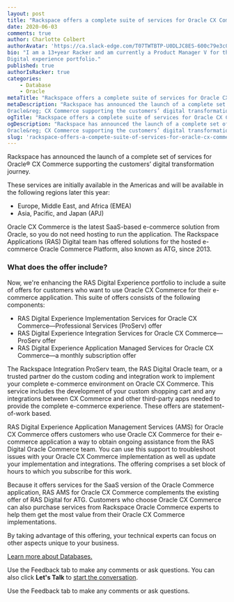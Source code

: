 ```yaml
---
layout: post
title: "Rackspace offers a complete suite of services for Oracle CX Commerce"
date: 2020-06-03
comments: true
author: Charlotte Colbert
authorAvatar: 'https://ca.slack-edge.com/T07TWTBTP-U0DLJC8ES-600c79e3c0b5-512'
bio: "I am a 13+year Racker and am currently a Product Manager V for the Rackspace Application Services (RAS)
Digital experience portfolio."
published: true
authorIsRacker: true
categories:
    - Database
    - Oracle
metaTitle: "Rackspace offers a complete suite of services for Oracle CX Commerce"
metaDescription: "Rackspace has announced the launch of a complete set of services for
Oracle&reg; CX Commerce supporting the customers’ digital transformation journey."
ogTitle: "Rackspace offers a complete suite of services for Oracle CX Commerce"
ogDescription: "Rackspace has announced the launch of a complete set of services for
Oracle&reg; CX Commerce supporting the customers’ digital transformation journey."
slug: 'rackspace-offers-a-compete-suite-of-services-for-oracle-cx-commerce.md'
---
```


Rackspace has announced the launch of a complete set of services for Oracle&reg; CX
Commerce supporting the customers’ digital transformation journey.

<!--more-->

These services are initially available in the Americas and will be available in
the following regions later this year:

- Europe, Middle East, and Africa (EMEA)
- Asia, Pacific, and Japan (APJ)

Oracle CX Commerce is the latest SaaS-based e-commerce solution from Oracle,
so you do not need hosting to run the application. The Rackspace Applications
(RAS) Digital team has offered solutions for the hosted e-commerce Oracle
Commerce Platform, also known as ATG, since 2013.

### What does the offer include?

Now, we're enhancing the RAS Digital Experience portfolio to include a suite of
offers for customers who want to use Oracle CX Commerce for their e-commerce
application. This suite of offers consists of the following components:

- RAS Digital Experience Implementation Services for Oracle CX Commerce&mdash;Professional Services (ProServ) offer
- RAS Digital Experience Integration Services for Oracle CX Commerce&mdash;ProServ offer
- RAS Digital Experience Application Managed Services for Oracle CX Commerce&mdash;a monthly subscription offer

The Rackspace Integration ProServ team, the RAS Digital Oracle team, or a trusted
partner do the custom coding and integration work to implement your complete
e-commerce environment on Oracle CX Commerce. This service includes the
development of your custom shopping cart and any integrations between CX Commerce
and other third-party apps needed to provide the complete e-commerce experience.
These offers are statement-of-work based.

RAS Digital Experience Application Management Services (AMS) for Oracle CX
Commerce offers customers who use Oracle CX Commerce for their e-commerce
application a way to obtain ongoing assistance from the RAS Digital Oracle
Commerce team. You can use this support to troubleshoot issues with your Oracle
CX Commerce implementation as well as update your implementation and integrations.
The offering comprises a set block of hours to which you subscribe for this
work.

Because it offers services for the SaaS version of the Oracle Commerce
application, RAS AMS for Oracle CX Commerce complements the existing offer of
RAS Digital for ATG. Customers who choose Oracle CX Commerce can also purchase
services from Rackspace Oracle Commerce experts to help them get the most value
from their Oracle CX Commerce implementations.

By taking advantage of this offering, your technical experts can focus on other
aspects unique to your business.

<a class="cta red" id="cta" href="https://www.rackspace.com/dba-services">Learn more about Databases.</a>

Use the Feedback tab to make any comments or ask questions. You can also click
**Let's Talk** to [start the conversation](https://www.rackspace.com/).

Use the Feedback tab to make any comments or ask questions.
